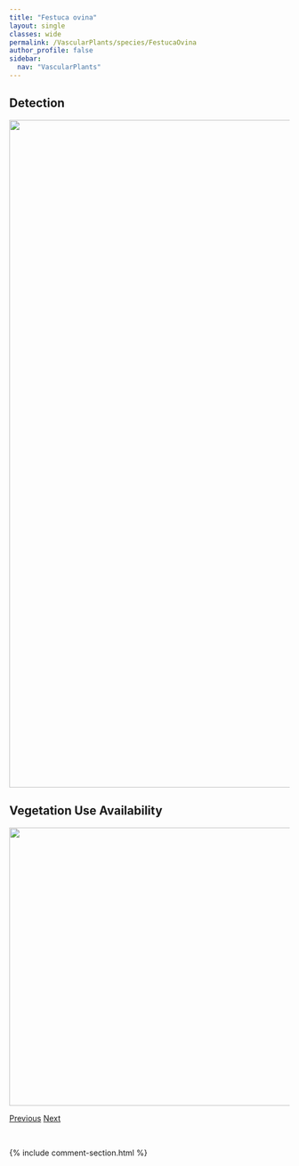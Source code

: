 ```yaml
---
title: "Festuca ovina"
layout: single
classes: wide
permalink: /VascularPlants/species/FestucaOvina
author_profile: false
sidebar:
  nav: "VascularPlants"
---
```


<h2>Detection</h2>

<a href="https://drive.google.com/uc?export=view&id=1VRupE6o9tTZvfnO3xoBVxtjZ5QH5jlHN">
<img src="https://drive.google.com/uc?export=view&id=1VRupE6o9tTZvfnO3xoBVxtjZ5QH5jlHN" height = "1200" width = "800">
</a>


<h2>Vegetation Use Availability</h2>

<a href="https://drive.google.com/uc?export=view&id=1h-hR4XMq5JbkNkjTfQU2kN80_oo6g46G">
<img src="https://drive.google.com/uc?export=view&id=1h-hR4XMq5JbkNkjTfQU2kN80_oo6g46G" height = "500" width = "1000">
</a>


<a href="/DevelopmentWebsite/VascularPlants/species/FestucaIdahoensis" class="pagination--pager" title="Festuca idahoensis">Previous</a> <a href="/DevelopmentWebsite/VascularPlants/species/FestucaRubra" class="pagination--pager" title="Red Fescue">Next</a>

<p>&nbsp;</p>

{% include comment-section.html %}
